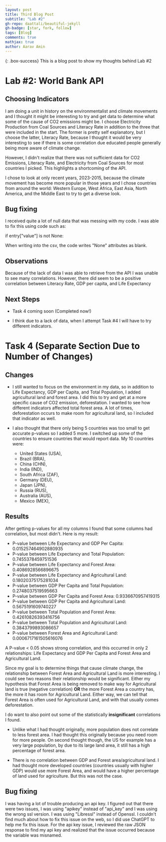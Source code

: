```yaml
---
layout: post
title: Third Blog Post
subtitle: "Lab #2"
gh-repo: daattali/beautiful-jekyll
gh-badge: [star, fork, follow]
tags: [Blog]
comments: true
mathjax: true
author: Aarav Amin
---
```

{: .box-success}
This is a blog post to show my thoughts behind Lab #2

# Lab #2: World Bank API


## Choosing Indicators

I am doing a unit in history on the environmentalist and climate movements and I thought it might be interesting to try and get data to determine what some of the cause of CO2 emissions might be. I choose Electricity Production from Coal Sources and Literacy Rate in addition to the three that were included in the start. The former is pretty self explanatory, but I choose the latter, Literacy Rate, because I thought it would be very interesting to see if there is some correlation due educated people generally being more aware of climate change.

However, I didn't realize that there was not sufficient data for CO2 Emissions, Literacy Rate, and Electricity from Coal Sources for most countries I picked. This highlights a shortcoming of the API.

I chose to look at only recent years, 2023-2015, because the climate movement has become more popular in those years and I chose countries from around the world: Western Europe, West Africa, East Asia, North America, and the Middle East to try to get a diverse look.

## Bug fixing

I received quite a lot of null data that was messing with my code. I was able to fix this using code such as:

if entry["value"] is not None:

When writing into the csv, the code writes "None" attributes as blank.


## Observations

Because of the lack of data I was able to retrieve from the API I was unable to see many correlations. However, there did seem to be a positive correlation between Literacy Rate, GDP per capita, and Life Expectancy

## Next Steps


- Task 4 coming soon (Completed now!)

- I think due to a lack of data, when I attempt Task #4 I will have to try different indicators.

# Task 4 (Separate Section Due to Number of Changes)

## Changes

- I still wanted to focus on the environment in my data, so in addition to Life Expectancy, GDP per Capita, and Total Population, I added agricultural land and forest area. I did this to try and get at a more specific cause of CO2 emission, deforestation. I wanted to see how different indicators affected total forest area. A lot of times, deforestation occurs to make room for agricultural land, so I included that indicator as well. 

- I also thought that there only being 5 countries was too small to get accurate p-values so I added 5 more. I switched up some of the countries to ensure countries that would report data. My 10 countries were:
  - United States (USA),  
  - Brazil (BRA),  
  - China (CHN),  
  - India (IND),  
  - South Africa (ZAF),  
  - Germany (DEU),  
  - Japan (JPN),  
  - Russia (RUS),  
  - Australia (AUS),  
  - Mexico (MEX),  

## Results

After getting p-values for all my columns I found that some columns had correlation, but most didn't. Here is my result:
  - P-value between Life Expectancy and GDP Per Capita: 0.015257464902880935  
  - P-value between Life Expectancy and Total Population: 0.7455378459751536  
  - P-value between Life Expectancy and Forest Area: 0.4086928566896675  
  - P-value between Life Expectancy and Agricultural Land: 0.18020375175281034  
  - P-value between GDP Per Capita and Total Population: 0.2748037519595663  
  - P-value between GDP Per Capita and Forest Area: 0.9336670957419315  
  - P-value between GDP Per Capita and Agricultural Land: 0.5675191609740227  
  - P-value between Total Population and Forest Area: 0.42610826393416756  
  - P-value between Total Population and Agricultural Land: 0.3843799893086657  
  - P-value between Forest Area and Agricultural Land: 0.0006717161505616076   

A P-value < 0.05 shows strong correlation, and this occurred in only 2 relationships: Life Expectancy and GDP Per Capita and Forest Area and Agricultural Land. 

Since my goal is to determine things that cause climate change, the relationship between Forest Area and Agricultural Land is more interesting. I could see two reasons their relationship would be significant. Either my hypothesis that Forest Area is being removed to make way for Agricultural land is true (negative correlation) **OR** the more Forest Area a country has, the more it has room for Agricultural Land. Either way, we can tell that Forest Area is often used for Agricultural Land, and with that usually comes deforestation.

I do want to also point out some of the statistically **insignificant** correlations I found. 

- Unlike what I had thought originally, more population does not correlate to less forest area. I had thought this originally because you need room for more people. On second thought though, the US for example has a very large population, by due to its large land area, it still has a high percentage of forest area.

- There is no correlation between GDP and Forest area/agricultural land. I had thought more developed countries (countries usually with higher GDP) would use more Forest Area, and would have a higher percentage of land used for agriculture. But this was not the case.

## Bug fixing

I was having a lot of trouble producing an api key. I figured out that there were two issues, I was using "apikey" instead of "api_key" and I was using the wrong ssl version. I was using "Libressl" instead of Openssl. I couldn't find much about how to fix this issue on the web, so I did use ChatGPT to help me fix this issue. For the api key issue, I reviewed the raw JSON response to find my api key and realized that the issue occurred because the variable was misnamed.

